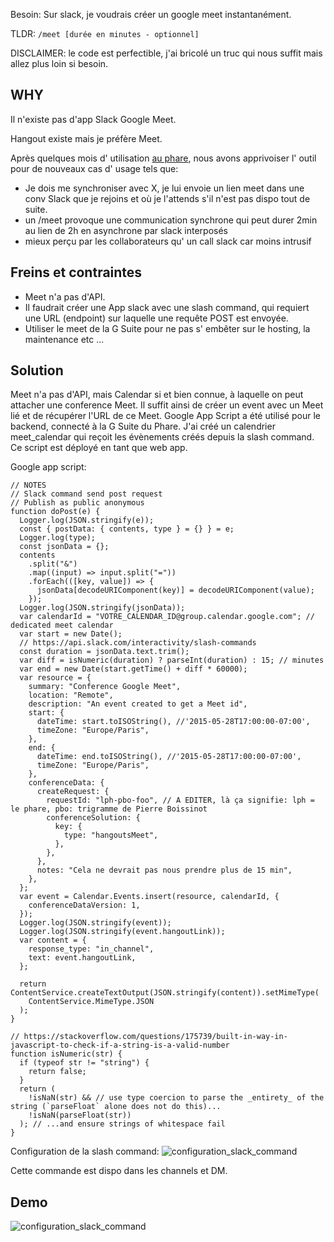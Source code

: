 Besoin: Sur slack, je voudrais créer un google meet instantanément.

TLDR: `/meet [durée en minutes - optionnel]`

DISCLAIMER: le code est perfectible, j'ai bricolé un truc qui nous suffit mais allez plus loin si besoin.

## WHY

Il n'existe pas d'app Slack Google Meet. 

Hangout existe mais je préfère Meet.

Après quelques mois d' utilisation [au phare](https://lephare.com), nous avons apprivoiser l' outil pour de nouveaux cas d' usage tels que:
    
* Je dois me synchroniser avec X, je lui envoie un lien meet dans une conv Slack que je rejoins et où je l'attends s'il n'est pas dispo tout de suite.
* un /meet provoque une communication synchrone qui peut durer 2min au lien de 2h en asynchrone par slack interposés 
* mieux perçu par les collaborateurs qu' un call slack car moins intrusif

## Freins et contraintes

* Meet n'a pas d'API.
* Il faudrait créer une App slack avec une slash command, qui requiert une URL (endpoint) sur laquelle une requête POST est envoyée.
* Utiliser le meet de la G Suite pour ne pas s' embêter sur le hosting, la maintenance etc ...

##  Solution

Meet n'a pas d'API, mais Calendar si et bien connue, à laquelle on peut attacher une conference Meet. Il suffit ainsi de créer un event avec un Meet lié et de récupérer l'URL de ce Meet.
Google App Script a été utilisé pour le backend, connecté à la G Suite du Phare. J'ai créé un calendrier meet_calendar qui reçoit les évènements créés depuis la slash command.
Ce script est déployé en tant que web app.

Google app script:
```
// NOTES
// Slack command send post request
// Publish as public anonymous
function doPost(e) {
  Logger.log(JSON.stringify(e));
  const { postData: { contents, type } = {} } = e;
  Logger.log(type);
  const jsonData = {};
  contents
    .split("&")
    .map((input) => input.split("="))
    .forEach(([key, value]) => {
      jsonData[decodeURIComponent(key)] = decodeURIComponent(value);
    });
  Logger.log(JSON.stringify(jsonData));
  var calendarId = "VOTRE_CALENDAR_ID@group.calendar.google.com"; // dedicated meet calendar
  var start = new Date();
  // https://api.slack.com/interactivity/slash-commands
  const duration = jsonData.text.trim();
  var diff = isNumeric(duration) ? parseInt(duration) : 15; // minutes
  var end = new Date(start.getTime() + diff * 60000);
  var resource = {
    summary: "Conference Google Meet",
    location: "Remote",
    description: "An event created to get a Meet id",
    start: {
      dateTime: start.toISOString(), //'2015-05-28T17:00:00-07:00',
      timeZone: "Europe/Paris",
    },
    end: {
      dateTime: end.toISOString(), //'2015-05-28T17:00:00-07:00',
      timeZone: "Europe/Paris",
    },
    conferenceData: {
      createRequest: {
        requestId: "lph-pbo-foo", // A EDITER, là ça signifie: lph = le phare, pbo: trigramme de Pierre Boissinot
        conferenceSolution: {
          key: {
            type: "hangoutsMeet",
          },
        },
      },
      notes: "Cela ne devrait pas nous prendre plus de 15 min",
    },
  };
  var event = Calendar.Events.insert(resource, calendarId, {
    conferenceDataVersion: 1,
  });
  Logger.log(JSON.stringify(event));
  Logger.log(JSON.stringify(event.hangoutLink));
  var content = {
    response_type: "in_channel",
    text: event.hangoutLink,
  };

  return ContentService.createTextOutput(JSON.stringify(content)).setMimeType(
    ContentService.MimeType.JSON
  );
}

// https://stackoverflow.com/questions/175739/built-in-way-in-javascript-to-check-if-a-string-is-a-valid-number
function isNumeric(str) {
  if (typeof str != "string") {
    return false;
  }
  return (
    !isNaN(str) && // use type coercion to parse the _entirety_ of the string (`parseFloat` alone does not do this)...
    !isNaN(parseFloat(str))
  ); // ...and ensure strings of whitespace fail
}

```

Configuration de la slash command:
![configuration_slack_command](https://github.com/lephare/slack-meet/configuration_slack_commande.png)

Cette commande est dispo dans les channels et DM.

## Demo
![configuration_slack_command](https://github.com/lephare/slack-meet/demo.gif)
